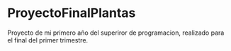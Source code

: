 # ProyectoFinalPlantas
Proyecto de mi primero año del superiror de programacion, realizado para el final del primer trimestre.
